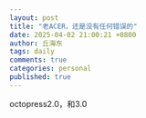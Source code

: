 ```yaml
---
layout: post
title: "老ACER，还是没有任何错误的"
date: 2025-04-02 21:00:21 +0800
author: 丘海东 
tags: daily
comments: true
categories: personal
published: true
---
```

octopress2.0，和3.0
